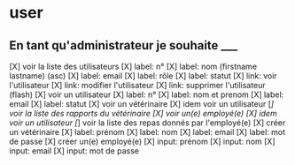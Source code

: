 # user

## En tant qu'administrateur je souhaite ___

[X] voir la liste des utilisateurs
    [X] label: n°
    [X] label: nom (firstname lastname) (asc)
    [X] label: email
    [X] label: rôle
    [X] label: statut
    [X] link: voir l'utilisateur
    [X] link: modifier l'utilisateur 
    [X] link: supprimer l'utilisateur (flash)
[X] voir un utilisateur
    [X] label: n°
    [X] label: nom et prenom
    [X] label: email
    [X] label: statut
[X] voir un vétérinaire
    [X] idem voir un utilisateur
    [_] voir la liste des rapports du vétérinaire
[X] voir un(e) employé(e)
    [X] idem voir un utilisateur
    [_] voir la liste des repas donnés par l'employé(e)
[X] créer un vétérinaire
    [X] label: prénom
    [X] label: nom
    [X] label: email
    [X] label: mot de passe
[X] créer un(e) employé(e)
    [X] input: prénom
    [X] input: nom
    [X] input: email
    [X] input: mot de passe

